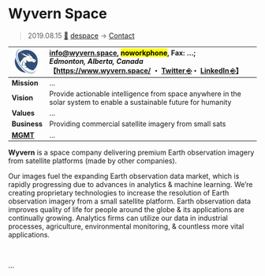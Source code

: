 # Wyvern Space
> 2019.08.15 [🚀](../../index/index.md) [despace](../index.md) → [Contact](../contact.md)

|[![](../f/con/w/wyvern_logo1_thumb.jpg)](../f/con/w/wyvern_logo1.png)|<info@wyvern.space>, <mark>noworkphone</mark>, Fax: …;<br> *Edmonton, Alberta, Canada*<br> 【<https://www.wyvern.space/> ・ [Twitter ⎆](https://twitter.com/wyvernspace)・ [LinkedIn ⎆](https://www.linkedin.com/company/wyvern-space)】|
|:--|:--|
|**Mission**|…|
|**Vision**|Provide actionable intelligence from space anywhere in the solar system to enable a sustainable future for humanity|
|**Values**|…|
|**Business**|Providing commercial satellite imagery from small sats|
|**[MGMT](../mgmt.md)**|…|

**Wyvern** is a space company delivering premium Earth observation imagery from satellite platforms (made by other companies).

Our images fuel the expanding Earth observation data market, which is rapidly progressing due to advances in analytics & machine learning. We’re creating proprietary technologies to increase the resolution of Earth observation imagery from a small satellite platform. Earth observation data improves quality of life for people around the globe & its applications are continually growing. Analytics firms can utilize our data in industrial processes, agriculture,  environmental monitoring, & countless more vital applications.


<p style="page-break-after:always"> </p>

…

